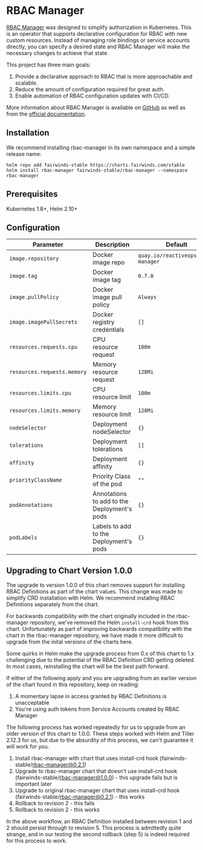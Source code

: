 # RBAC Manager

[RBAC Manager](https://fairwindsops.github.io/rbac-manager/) was designed to simplify authorization in Kubernetes. This is an operator that supports declarative configuration for RBAC with new custom resources. Instead of managing role bindings or service accounts directly, you can specify a desired state and RBAC Manager will make the necessary changes to achieve that state.

This project has three main goals:

1. Provide a declarative approach to RBAC that is more approachable and scalable.
2. Reduce the amount of configuration required for great auth.
3. Enable automation of RBAC configuration updates with CI/CD.

More information about RBAC Manager is available on [GitHub](https://github.com/FairwindsOps/rbac-manager) as well as from the [official documentation](https://fairwindsops.github.io/rbac-manager/).

## Installation

We recommend installing rbac-manager in its own namespace and a simple release name:

```
helm repo add fairwinds-stable https://charts.fairwinds.com/stable
helm install rbac-manager fairwinds-stable/rbac-manager --namespace rbac-manager
```

## Prerequisites

Kubernetes 1.8+, Helm 2.10+

## Configuration

| Parameter                   | Description                                 | Default                            |
| --------------------------- | --------------------------------------------| ---------------------------------- |
| `image.repository`          | Docker image repo                           | `quay.io/reactiveops/rbac-manager` |
| `image.tag`                 | Docker image tag                            | `0.7.0`                            |
| `image.pullPolicy`          | Docker image pull policy                    | `Always`                           |
| `image.imagePullSecrets`    | Docker registry credentials                 | `[]`                               |
| `resources.requests.cpu`    | CPU resource request                        | `100m`                             |
| `resources.requests.memory` | Memory resource request                     | `128Mi`                            |
| `resources.limits.cpu`      | CPU resource limit                          | `100m`                             |
| `resources.limits.memory`   | Memory resource limit                       | `128Mi`                            |
| `nodeSelector`              | Deployment nodeSelector                     | `{}`                               |
| `tolerations`               | Deployment tolerations                      | `[]`                               |
| `affinity`                  | Deployment affinity                         | `{}`                               |
| `priorityClassName`         | Priority Class of the pod                   | `""`                               |
| `podAnnotations`            | Annotations to add to the Deployment's pods | `{}`            |
| `podLabels`                 | Labels to add to the Deployment's pods      | `{}`                 |

## Upgrading to Chart Version 1.0.0

The upgrade to version 1.0.0 of this chart removes support for installing RBAC Definitions as part of the chart values. This change was made to simplify CRD installation with Helm. We recommend installing RBAC Definitions separately from the chart.

For backwards compatibility with the chart originally included in the rbac-manager repository, we've removed the Helm `install-crd` hook from this chart. Unfortunately as part of improving backwards compatibility with the chart in the rbac-manager repository, we have made it more difficult to upgrade from the inital versions of the charts here.

Some quirks in Helm make the upgrade process from 0.x of this chart to 1.x challenging due to the potential of the RBAC Definition CRD getting deleted. In most cases, reinstalling the chart will be the best path forward.

If either of the following apply and you are upgrading from an earlier version of the chart found in this repository, keep on reading:

1. A momentary lapse in access granted by RBAC Definitions is unacceptable
2. You're using auth tokens from Service Accounts created by RBAC Manager

The following process has worked repeatedly for us to upgrade from an older version of this chart to 1.0.0. These steps worked with Helm and Tiller 2.12.3 for us, but due to the absurdity of this process, we can't guarantee it will work for you.

1. Install rbac-manager with chart that uses install-crd hook (fairwinds-stable/rbac-manager@0.2.1)
2. Upgrade to rbac-manager chart that doesn't use install-crd hook (fairwinds-stable/rbac-manager@1.0.0) - this upgrade fails but is important later
3. Upgrade to original rbac-manager chart that uses install-crd hook (fairwinds-stable/rbac-manager@0.2.1) - this works
4. Rollback to revision 2 - this fails
5. Rollback to revision 2 - this works

In the above workflow, an RBAC Definition installed between revision 1 and 2 should persist through to revision 5. This process is admittedly quite strange, and in our testing the second rollback (step 5) is indeed required for this process to work.
